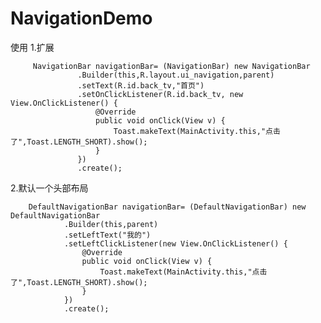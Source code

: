 # NavigationDemo

 使用
 1.扩展

         NavigationBar navigationBar= (NavigationBar) new NavigationBar
                   .Builder(this,R.layout.ui_navigation,parent)
                   .setText(R.id.back_tv,"首页")
                   .setOnClickListener(R.id.back_tv, new View.OnClickListener() {
                       @Override
                       public void onClick(View v) {
                           Toast.makeText(MainActivity.this,"点击了",Toast.LENGTH_SHORT).show();
                       }
                   })
                   .create();

2.默认一个头部布局

        DefaultNavigationBar navigationBar= (DefaultNavigationBar) new DefaultNavigationBar
                .Builder(this,parent)
                .setLeftText("我的")
                .setLeftClickListener(new View.OnClickListener() {
                    @Override
                    public void onClick(View v) {
                        Toast.makeText(MainActivity.this,"点击了",Toast.LENGTH_SHORT).show();
                    }
                })
                .create();
